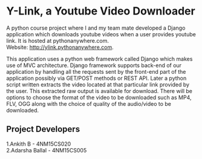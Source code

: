 # Y-Link, a Youtube Video Downloader 
A python course project where I and my team mate developed a Django application which downloads youtube videos when a user provides youtube link. It is hosted at pythonanywhere.com.   
Website: http://ylink.pythonanywhere.com.



 This application uses a python web framework called Django which makes use of MVC architecture. Django framework supports back-end of our application by handling all the requests sent by the front-end part of the application possibly via GET/POST methods or REST API. Later a python script written extracts the video located at that particular link provided by the user.
This extracted raw output is available for download. There will be options to choose the format of the video to be downloaded such as MP4, FLV, OGG along with the choice of quality of the audio/video to be downloaded.

## Project Developers
1.Ankith B  -  4NM15CS020                             
2.Adarsha Ballal  -  4NM15CS005
